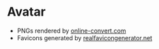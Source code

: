 # Avatar

- PNGs rendered by [online-convert.com](http://image.online-convert.com/convert-to-png)
- Favicons generated by [realfavicongenerator.net](http://realfavicongenerator.net/)
